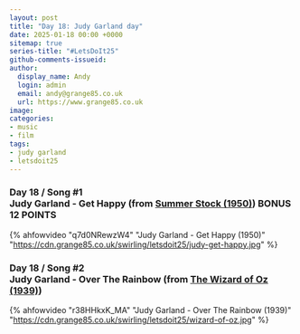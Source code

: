 ```yaml
---
layout: post
title: "Day 18: Judy Garland day"
date: 2025-01-18 00:00 +0000
sitemap: true
series-title: "#LetsDoIt25"
github-comments-issueid:
author:
  display_name: Andy
  login: admin
  email: andy@grange85.co.uk
  url: https://www.grange85.co.uk
image:
categories:
- music
- film
tags:
- judy garland
- letsdoit25
---
```

### Day 18 / Song #1<br/>Judy Garland - Get Happy (from [Summer Stock (1950)](https://en.wikipedia.org/wiki/Summer_Stock)) **BONUS 12 POINTS**
{% ahfowvideo "q7d0NRewzW4" "Judy Garland - Get Happy (1950)" "https://cdn.grange85.co.uk/swirling/letsdoit25/judy-get-happy.jpg" %}


### Day 18 / Song #2<br/>Judy Garland - Over The Rainbow (from [The Wizard of Oz (1939)](https://en.wikipedia.org/wiki/The_Wizard_of_Oz))
{% ahfowvideo "r38HHkxK_MA" "Judy Garland - Over The Rainbow (1939)" "https://cdn.grange85.co.uk/swirling/letsdoit25/wizard-of-oz.jpg" %}


